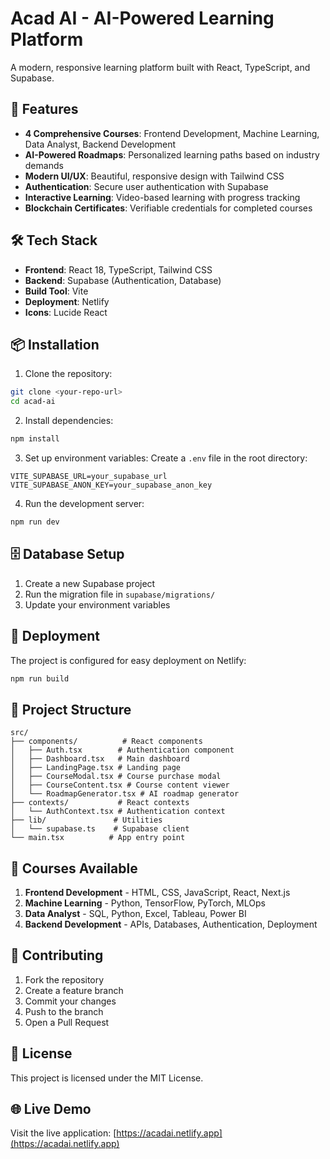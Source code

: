 # Acad AI - AI-Powered Learning Platform

A modern, responsive learning platform built with React, TypeScript, and Supabase.

## 🚀 Features

- **4 Comprehensive Courses**: Frontend Development, Machine Learning, Data Analyst, Backend Development
- **AI-Powered Roadmaps**: Personalized learning paths based on industry demands
- **Modern UI/UX**: Beautiful, responsive design with Tailwind CSS
- **Authentication**: Secure user authentication with Supabase
- **Interactive Learning**: Video-based learning with progress tracking
- **Blockchain Certificates**: Verifiable credentials for completed courses

## 🛠️ Tech Stack

- **Frontend**: React 18, TypeScript, Tailwind CSS
- **Backend**: Supabase (Authentication, Database)
- **Build Tool**: Vite
- **Deployment**: Netlify
- **Icons**: Lucide React

## 📦 Installation

1. Clone the repository:
```bash
git clone <your-repo-url>
cd acad-ai
```

2. Install dependencies:
```bash
npm install
```

3. Set up environment variables:
Create a `.env` file in the root directory:
```env
VITE_SUPABASE_URL=your_supabase_url
VITE_SUPABASE_ANON_KEY=your_supabase_anon_key
```

4. Run the development server:
```bash
npm run dev
```

## 🗄️ Database Setup

1. Create a new Supabase project
2. Run the migration file in `supabase/migrations/`
3. Update your environment variables

## 🚀 Deployment

The project is configured for easy deployment on Netlify:

```bash
npm run build
```

## 📁 Project Structure

```
src/
├── components/          # React components
│   ├── Auth.tsx        # Authentication component
│   ├── Dashboard.tsx   # Main dashboard
│   ├── LandingPage.tsx # Landing page
│   ├── CourseModal.tsx # Course purchase modal
│   ├── CourseContent.tsx # Course content viewer
│   └── RoadmapGenerator.tsx # AI roadmap generator
├── contexts/           # React contexts
│   └── AuthContext.tsx # Authentication context
├── lib/               # Utilities
│   └── supabase.ts    # Supabase client
└── main.tsx          # App entry point
```

## 🎨 Courses Available

1. **Frontend Development** - HTML, CSS, JavaScript, React, Next.js
2. **Machine Learning** - Python, TensorFlow, PyTorch, MLOps
3. **Data Analyst** - SQL, Python, Excel, Tableau, Power BI
4. **Backend Development** - APIs, Databases, Authentication, Deployment

## 🤝 Contributing

1. Fork the repository
2. Create a feature branch
3. Commit your changes
4. Push to the branch
5. Open a Pull Request

## 📄 License

This project is licensed under the MIT License.

## 🌐 Live Demo

Visit the live application: [https://acadai.netlify.app](https://acadai.netlify.app)